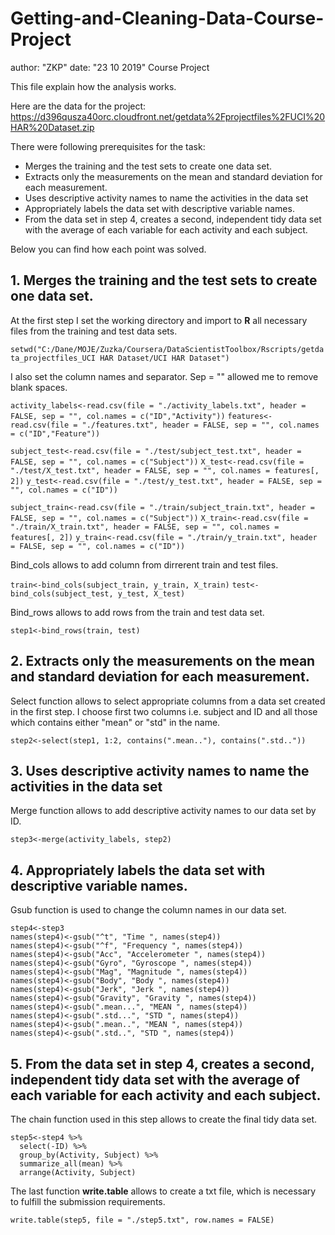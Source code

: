 # Getting-and-Cleaning-Data-Course-Project

author: "ZKP"
date: "23 10 2019"
Course Project

This file explain how the analysis works.

Here are the data for the project:
https://d396qusza40orc.cloudfront.net/getdata%2Fprojectfiles%2FUCI%20HAR%20Dataset.zip

There were following prerequisites for the task:
- Merges the training and the test sets to create one data set.
- Extracts only the measurements on the mean and standard deviation for each measurement.
- Uses descriptive activity names to name the activities in the data set
- Appropriately labels the data set with descriptive variable names.
- From the data set in step 4, creates a second, independent tidy data set with the average of each variable for each activity and each subject.

Below you can find how each point was solved.

## 1.	Merges the training and the test sets to create one data set.
At the first step I set the working directory and import to **R** all necessary files from the training and test data sets.

```setwd("C:/Dane/MOJE/Zuzka/Coursera/DataScientistToolbox/Rscripts/getdata_projectfiles_UCI HAR Dataset/UCI HAR Dataset")```

I also set the column names and separator. Sep = "" allowed me to remove blank spaces. 

```activity_labels<-read.csv(file = "./activity_labels.txt", header = FALSE, sep = "", col.names = c("ID","Activity"))```
```features<-read.csv(file = "./features.txt", header = FALSE, sep = "", col.names = c("ID","Feature"))```

```subject_test<-read.csv(file = "./test/subject_test.txt", header = FALSE, sep = "", col.names = c("Subject"))```
```X_test<-read.csv(file = "./test/X_test.txt", header = FALSE, sep = "", col.names = features[, 2])```
```y_test<-read.csv(file = "./test/y_test.txt", header = FALSE, sep = "", col.names = c("ID"))```

```subject_train<-read.csv(file = "./train/subject_train.txt", header = FALSE, sep = "", col.names = c("Subject"))```
```X_train<-read.csv(file = "./train/X_train.txt", header = FALSE, sep = "", col.names = features[, 2])```
```y_train<-read.csv(file = "./train/y_train.txt", header = FALSE, sep = "", col.names = c("ID"))```

Bind_cols allows to add column from dirrerent train and test files.

```train<-bind_cols(subject_train, y_train, X_train)```
```test<-bind_cols(subject_test, y_test, X_test)```

Bind_rows allows to add rows from the train and test data set.

```step1<-bind_rows(train, test)```

## 2.	Extracts only the measurements on the mean and standard deviation for each measurement.
Select function allows to select appropriate columns from a data set created in the first step. I choose first two columns i.e. subject and ID and all those which contains either "mean" or "std" in the name.

```step2<-select(step1, 1:2, contains(".mean.."), contains(".std.."))```

## 3.	Uses descriptive activity names to name the activities in the data set
Merge function allows to add descriptive activity names to our data set by ID.

```step3<-merge(activity_labels, step2)```

## 4.	Appropriately labels the data set with descriptive variable names.
Gsub function is used to change the column names in our data set.

```
step4<-step3
names(step4)<-gsub("^t", "Time ", names(step4))
names(step4)<-gsub("^f", "Frequency ", names(step4))
names(step4)<-gsub("Acc", "Accelerometer ", names(step4))
names(step4)<-gsub("Gyro", "Gyroscope ", names(step4))
names(step4)<-gsub("Mag", "Magnitude ", names(step4))
names(step4)<-gsub("Body", "Body ", names(step4))
names(step4)<-gsub("Jerk", "Jerk ", names(step4))
names(step4)<-gsub("Gravity", "Gravity ", names(step4))
names(step4)<-gsub(".mean...", "MEAN ", names(step4))
names(step4)<-gsub(".std...", "STD ", names(step4))
names(step4)<-gsub(".mean..", "MEAN ", names(step4))
names(step4)<-gsub(".std..", "STD ", names(step4))
```

## 5.	From the data set in step 4, creates a second, independent tidy data set with the average of each variable for each activity and each subject.
The chain function used in this step allows to create the final tidy data set.

```
step5<-step4 %>%
  select(-ID) %>%
  group_by(Activity, Subject) %>%
  summarize_all(mean) %>%
  arrange(Activity, Subject)
```

The last function **write.table** allows to create a txt file, which is necessary to fulfill the submission requirements.

```write.table(step5, file = "./step5.txt", row.names = FALSE)```
